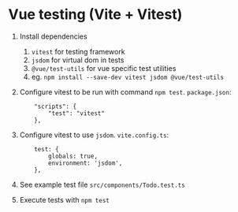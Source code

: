 # Vue testing (Vite + Vitest)

1. Install dependencies
    1. `vitest` for testing framework
    2. `jsdom` for virtual dom in tests
    3. `@vue/test-utils` for vue specific test utilities
    4. eg. `npm install --save-dev vitest jsdom @vue/test-utils`
2. Configure vitest to be run with command `npm test`. `package.json`:
    ```
        "scripts": {
            "test": "vitest"
        },
    ```
3. Configure vitest to use `jsdom`. `vite.config.ts`:
    ```
        test: {
            globals: true,
            environment: 'jsdom',
        },
    ```

4. See example test file `src/components/Todo.test.ts`
5. Execute tests with `npm test`